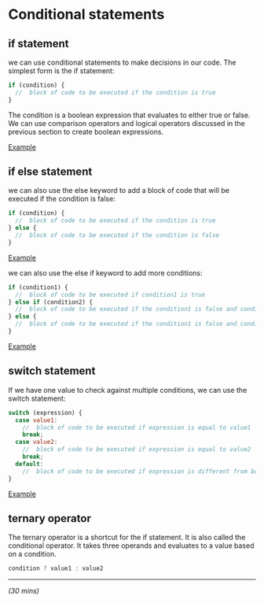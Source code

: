 # Conditional statements
## if statement
we can use conditional statements to make decisions in our code. The simplest form is the if statement:

```javascript
if (condition) {
  //  block of code to be executed if the condition is true
}
```

The condition is a boolean expression that evaluates to either true or false. We can use comparison operators and logical operators discussed in the previous section to create boolean expressions.

[Example](index.html#L20-36)

## if else statement

we can also use the else keyword to add a block of code that will be executed if the condition is false:

```javascript
if (condition) {
  //  block of code to be executed if the condition is true
} else {
  //  block of code to be executed if the condition is false
}
```

[Example](index.html#L49-64)

we can also use the else if keyword to add more conditions:

```javascript
if (condition1) {
  //  block of code to be executed if condition1 is true
} else if (condition2) {
  //  block of code to be executed if the condition1 is false and condition2 is true
} else {
  //  block of code to be executed if the condition1 is false and condition2 is false
}
```

[Example](index.html#L84-111)

## switch statement
If we have one value to check against multiple conditions, we can use the switch statement:

```javascript
switch (expression) {
  case value1:
    //  block of code to be executed if expression is equal to value1
    break;
  case value2:
    //  block of code to be executed if expression is equal to value2
    break;
  default:
    //  block of code to be executed if expression is different from both value1 and value2
}
```

[Example](index.html#L130-162)

## ternary operator
The ternary operator is a shortcut for the if statement. It is also called the conditional operator. It takes three operands and evaluates to a value based on a condition.

```javascript
condition ? value1 : value2
```






***
*(30 mins)*
